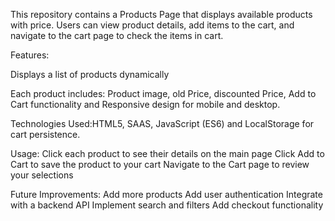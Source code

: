 This repository contains a Products Page that displays available products with price. Users can view product details, add items to the cart, and navigate to the cart page to check the items in cart.

Features:

Displays a list of products dynamically

Each product includes: Product image, old Price, discounted Price, Add to Cart functionality and Responsive design for mobile and desktop.

Technologies Used:HTML5, SAAS, JavaScript (ES6) and LocalStorage for cart persistence.


Usage:
Click each product to see their details on the main page
Click Add to Cart to save the product to your cart
Navigate to the Cart page to review your selections

Future Improvements:
Add more products
Add user authentication
Integrate with a backend API
Implement search and filters
Add checkout functionality



